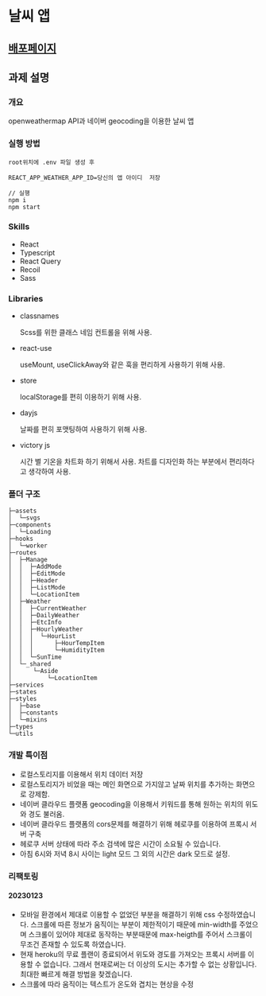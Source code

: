 # 날씨 앱 
## [배포페이지](https://thisisweather.netlify.app/)

## 과제 설명
### 개요
openweathermap API과 네이버 geocoding을 이용한 날씨 앱
### 실행 방법
```
root위치에 .env 파일 생성 후   

REACT_APP_WEATHER_APP_ID=당신의 앱 아이디  저장
```
```
// 실행
npm i
npm start
```
### Skills
- React
- Typescript
- React Query
- Recoil
- Sass
### Libraries
- classnames
   
  Scss를 위한 클래스 네임 컨트롤을 위해 사용.
- react-use
   
   useMount, useClickAway와 같은 훅을 편리하게 사용하기 위해 사용.
- store
  
  localStorage를 편히 이용하기 위해 사용.
- dayjs
  
  날짜를 편히 포맷팅하여 사용하기 위해 사용.
- victory js

  시간 별 기온을 차트화 하기 위해서 사용.
  차트를 디자인화 하는 부분에서 편리하다고 생각하여 사용.
### 폴더 구조
```
├─assets
│  └─svgs
├─components
│  └─Loading
├─hooks
│  └─worker
├─routes
│  ├─Manage
│  │  ├─AddMode
│  │  ├─EditMode
│  │  ├─Header
│  │  ├─ListMode
│  │  └─LocationItem
│  ├─Weather
│  │  ├─CurrentWeather
│  │  ├─DailyWeather
│  │  ├─EtcInfo
│  │  ├─HourlyWeather
│  │  │  └─HourList
│  │  │      ├─HourTempItem
│  │  │      └─HumidityItem
│  │  └─SunTime
│  └─_shared
│      └─Aside
│          └─LocationItem
├─services
├─states
├─styles
│  ├─base
│  ├─constants
│  └─mixins
├─types
└─utils
```
### 개발 특이점
- 로컬스토리지를 이용해서 위치 데이터 저장
- 로컬스토리지가 비었을 때는 메인 화면으로 가지않고 날짜 위치를 추가하는 화면으로 강제함.
- 네이버 클라우드 플랫폼 geocoding을 이용해서 키워드를 통해 원하는 위치의 위도와 경도 불러옴.
- 네이버 클라우드 플랫폼의 cors문제를 해결하기 위해 헤로쿠를 이용하여 프록시 서버 구축
- 헤로쿠 서버 상태에 따라 주소 검색에 많은 시간이 소요될 수 있습니다.
- 아침 6시와 저녁 8시 사이는 light 모드 그 외의 시간은 dark 모드로 설정.

### 리팩토링
#### 20230123
- 모바일 환경에서 제대로 이용할 수 없었던 부분을 해결하기 위해 css 수정하였습니다.
스크롤에 따른 정보가 움직이는 부분이 제한적이기 때문에 min-width를 주었으며
스크롤이 있어야 제대로 동작하는 부분때문에 max-heigth를 주어서 스크롤이 무조건 존재할 수 있도록 하였습니다.
- 현재 heroku의 무료 플랜이 종료되어서 위도와 경도를 가져오는 프록시 서버를 이용할 수 없습니다. 그래서 현재로써는 더 이상의 도시는 추가할 수 없는 상황입니다. 최대한 빠르게 해결 방법을 찾겠습니다.
- 스크롤에 따라 움직이는 텍스트가 온도와 겹치는 현상을 수정